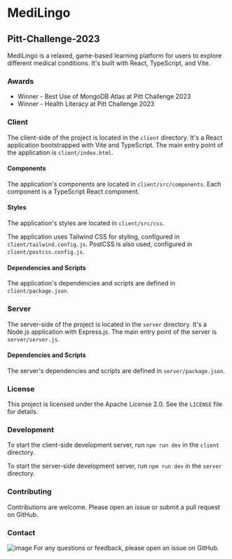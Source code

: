 
# MediLingo
## Pitt-Challenge-2023
MediLingo is a relaxed, game-based learning platform for users to explore different medical conditions. It's built with React, TypeScript, and Vite.

### Awards

* Winner - Best Use of MongoDB Atlas at Pitt Challenge 2023
* Winner - Health Literacy at Pitt Challenge 2023

### Client

The client-side of the project is located in the `client` directory. It's a React application bootstrapped with Vite and TypeScript. The main entry point of the application is `client/index.html`.

#### Components

The application's components are located in `client/src/components`. Each component is a TypeScript React component.

#### Styles

The application's styles are located in `client/src/css`.

The application uses Tailwind CSS for styling, configured in `client/tailwind.config.js`. PostCSS is also used, configured in `client/postcss.config.js`.

#### Dependencies and Scripts

The application's dependencies and scripts are defined in `client/package.json`.

### Server

The server-side of the project is located in the `server` directory. It's a Node.js application with Express.js. The main entry point of the server is `server/server.js`.

#### Dependencies and Scripts

The server's dependencies and scripts are defined in `server/package.json`.

### License

This project is licensed under the Apache License 2.0. See the `LICENSE` file for details.

### Development

To start the client-side development server, run `npm run dev` in the `client` directory.

To start the server-side development server, run `npm run dev` in the `server` directory.

### Contributing

Contributions are welcome. Please open an issue or submit a pull request on GitHub.

### Contact
![image](https://github.com/Steven-Jarmell/Pitt-Challenge-2023/assets/76745546/3cafac01-c3a7-400c-8b50-55ceab0acbc8)
For any questions or feedback, please open an issue on GitHub.
